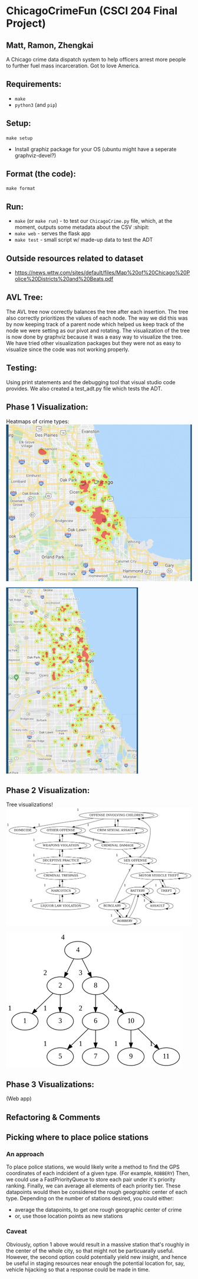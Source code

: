 # ChicagoCrimeFun (CSCI 204 Final Project)
## Matt, Ramon, Zhengkai

A Chicago crime data dispatch system to help officers arrest more people to further fuel mass incarceration. Got to love America. 

## Requirements:
* `make`
* `python3` (and `pip`)

## Setup:
`make setup`
* Install graphiz package for your OS (ubuntu might have a seperate graphviz-devel?)

## Format (the code):
`make format`

## Run:
* `make` (or `make run`) - to test our `ChicagoCrime.py` file, which, at the moment, outputs some metadata about the CSV :shipit:
* `make web` - serves the flask app
* `make test` - small script w/ made-up data to test the ADT

## Outside resources related to dataset
* https://news.wttw.com/sites/default/files/Map%20of%20Chicago%20Police%20Districts%20and%20Beats.pdf


## AVL Tree:
The AVL tree now correctly balances the tree after each insertion. The tree also correctly prioritizes the values of each node.
The way we did this was by now keeping track of a parent node which helped us keep track of the node we were setting as our pivot and rotating.
The visualization of the tree is now done by graphviz because it was a easy way to visualize the tree. We have tried other visualization packages but they were not as easy to visualize since the code was not working properly. 

## Testing:
Using print statements and the debugging tool that visual studio code provides. We also created a test_adt.py file which tests the ADT.

## Phase 1 Visualization:

Heatmaps of crime types: <br/>
![Concealed Carry Violation](visualizations/concealed_carry_violation.png)

![Liquor Law Violation](visualizations/liquor_law_violations.png)


## Phase 2 Visualization:

Tree visualizations!
![Tree Test](visualizations/type_tree.png)

![AVL Tree](visualizations/digraph.png)

## Phase 3 Visualizations:

(Web app)

## Refactoring & Comments

## Picking where to place police stations
### An approach
To place police stations, we would likely write a method to find the GPS coordinates of each indcident of a given type. (For example, `ROBBERY`)
Then, we could use a FastPriorityQueue to store each pair under it's priority ranking.
Finally, we can average all elements of each priority tier. These datapoints would then be considered the rough geographic center of each type. 
Depending on the number of stations desired, you could either:
* average the datapoints, to get one rough geographic center of crime
* or, use those location points as new stations
### Caveat
Obviously, option 1 above would result in a massive station that's roughly in the center of the whole city, so that might not be particuarally useful.
However, the second option could potentially yield new insight, and hence be useful in staging resources near enough the potential location for, say, vehicle hijacking so that a response could be made in time.